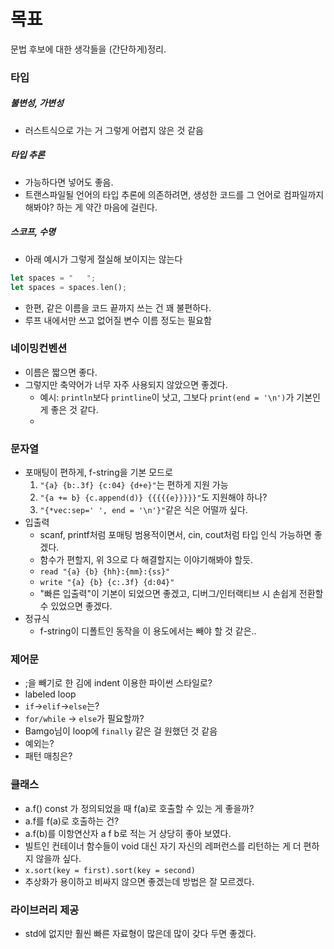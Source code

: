 # 목표

문법 후보에 대한 생각들을 (간단하게)정리.

### 타입
##### 불변성, 가변성
* 러스트식으로 가는 거 그렇게 어렵지 않은 것 같음
##### 타입 추론
* 가능하다면 넣어도 좋음.
* 트랜스파일될 언어의 타입 추론에 의존하려면, 생성한 코드를 그 언어로 컴파일까지 해봐야? 하는 게 약간 마음에 걸린다.
##### 스코프, 수명
* 아래 예시가 그렇게 절실해 보이지는 않는다
```rust
let spaces = "   ";
let spaces = spaces.len();
```
* 한편, 같은 이름을 코드 끝까지 쓰는 건 꽤 불편하다. 
* 루프 내에서만 쓰고 없어질 변수 이름 정도는 필요함

### 네이밍컨벤션
* 이름은 짧으면 좋다.
* 그렇지만 축약어가 너무 자주 사용되지 않았으면 좋겠다.
  * 예시: `println`보다 `printline`이 낫고, 그보다 `print(end = '\n')`가 기본인 게 좋은 것 같다.
  * 

### 문자열 

* 포매팅이 편하게, f-string을 기본 모드로
  1. `"{a} {b:.3f} {c:04} {d+e}"`는 편하게 지원 가능
  2. `"{a += b} {c.append(d)} {{{{{e}}}}}"`도 지원해야 하나?
  3. `"{*vec:sep=' ', end = '\n'}"`같은 식은 어떨까 싶다.
* 입출력
  *  scanf, printf처럼 포매팅 범용적이면서, cin, cout처럼 타입 인식 가능하면 좋겠다.
  *  함수가 편할지, 위 3으로 다 해결할지는 이야기해봐야 할듯.
  * `read "{a} {b} {hh}:{mm}:{ss}"`
  * `write "{a} {b} {c:.3f} {d:04}"`
  *  "빠른 입출력"이 기본이 되었으면 좋겠고, 디버그/인터랙티브 시 손쉽게 전환할 수 있었으면 좋겠다.
* 정규식
  * f-string이 디폴트인 동작을 이 용도에서는 빼야 할 것 같은..

### 제어문
* ;을 빼기로 한 김에 indent 이용한 파이썬 스타일로? 
* labeled loop
* `if`->`elif`->`else`는?
* `for/while` -> `else`가 필요할까?
* Bamgo님이 loop에 `finally` 같은 걸 원했던 것 같음
* 예외는?
* 패턴 매칭은?

### 클래스
* a.f() const 가 정의되었을 때 f(a)로 호출할 수 있는 게 좋을까?
* a.f를 f(a)로 호출하는 건?
* a.f(b)를 이항연산자 a f b로 적는 거 상당히 좋아 보였다.
* 빌트인 컨테이너 함수들이 void 대신 자기 자신의 레퍼런스를 리턴하는 게 더 편하지 않을까 싶다.
* `x.sort(key = first).sort(key = second)`
* 추상화가 용이하고 비싸지 않으면 좋겠는데 방법은 잘 모르겠다.

### 라이브러리 제공
* std에 없지만 훨씬 빠른 자료형이 많은데 많이 갖다 두면 좋겠다.
